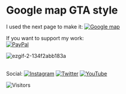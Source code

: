 # Google map GTA style

I used the next page to make it: [![Google map](https://img.shields.io/badge/Google-Styling%20Wizard-brightgreen?logo=Google&logoColor=brightgreen&labelColor=black)](https://mapstyle.withgoogle.com/)


If you want to support my work:</br>
[![PayPal](https://img.shields.io/badge/PayPal-Donate%20my%20work-yellow?logo=PayPal&logoColor=yellow&labelColor=black)](https://www.paypal.com/donate?hosted_button_id=2JMUZJKJ5TNT4)

![ezgif-2-134f2abb183a](https://user-images.githubusercontent.com/46577836/112288117-50466480-8c8d-11eb-929f-3a43f335d8be.gif)




</br>Social: [![Instagram](https://img.shields.io/badge/Instagram-Developer%20journey-blueviolet?logo=Instagram&logoColor=blueviolet&labelColor=black)](https://www.instagram.com/uigitdev/) [![Twitter](https://img.shields.io/badge/Twitter-Let%27s%20tweet%20each%20other-blue?logo=Twitter&logoColor=blue&labelColor=black)](https://twitter.com/uigitdev) [![YouTube](https://img.shields.io/badge/YouTube-Watch%20my%20videos-red?logo=YouTube&logoColor=red&labelColor=black)](https://www.youtube.com/channel/UCJs4WLc8_jk5DhIwMAwoVuw)

![Visitors](https://visitor-badge.glitch.me/badge?page_id=uigitdev) 
